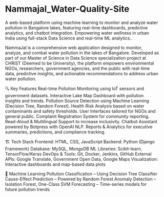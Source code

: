 # Nammajal_Water-Quality-Site
A web-based platform using machine learning to monitor and analyze water pollution in Bangalore lakes, featuring real-time dashboards, predictive analytics, and chatbot integration. Empowering water wellness in urban India using full-stack Data Science and real-time ML analytics..

NammaJal is a comprehensive web application designed to monitor, analyze, and combat water pollution in the lakes of Bangalore. Developed as part of our Master of Science in Data Science specialization project at CHRIST (Deemed to be University), the platform empowers environmental NGOs, researchers, government agencies, and the public with real-time data, predictive insights, and actionable recommendations to address urban water pollution.

🔍 Key Features
Real-time Pollution Monitoring using IoT sensors and government datasets.
Interactive Lake Map Dashboard with pollution insights and trends.
Pollution Source Detection using Machine Learning (Decision Tree, Random Forest).
Health Risk Analysis based on water contaminants and safety thresholds.
User Interfaces tailored for NGOs and general public.
Complaint Registration System for community reporting.
Read-Aloud & Multilingual Support to increase inclusivity.
Chatbot Assistant powered by Botpress with OpenAI NLP.
Reports & Analytics for executive summaries, predictions, and compliance tracking.

🏗️ Tech Stack
Frontend: HTML, CSS, JavaScript
Backend: Python (Django Framework)
Database: MySQL, MongoDB
ML Libraries: Scikit-learn, TensorFlow/Keras
DevOps & Tools: Git, Docker, Jenkins, GitHub
External APIs: Google Translate, Government Open Data, Google Maps
Visualization: Interactive dashboards and map-based data plots

🧠 Machine Learning
Pollution Classification – Using Decision Tree Classifier
Cause-Effect Prediction – Powered by Random Forest
Anomaly Detection – Isolation Forest, One-Class SVM
Forecasting – Time-series models for future pollution trends
